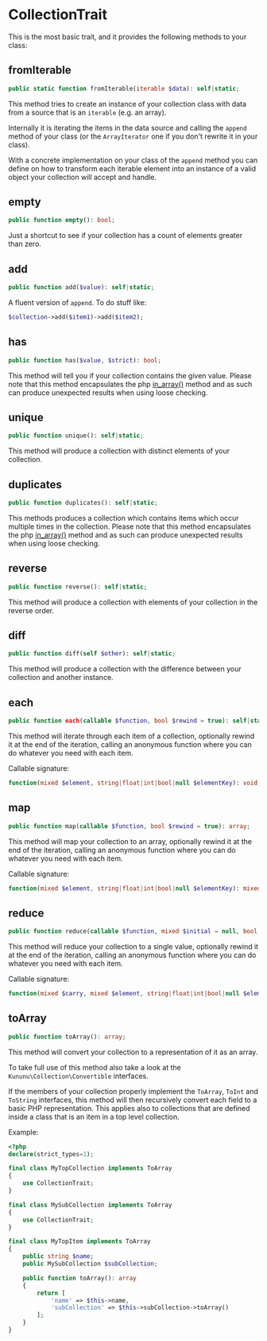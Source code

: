 # CollectionTrait

This is the most basic trait, and it provides the following methods to your class:

## fromIterable
```php
public static function fromIterable(iterable $data): self|static;
```

This method tries to create an instance of your collection class with data from a source that is an `iterable` (e.g. an array).

Internally it is iterating the items in the data source and calling the `append` method of your class (or the `ArrayIterator` one if you don't rewrite it in your class).

With a concrete implementation on your class of the `append` method you can define on how to transform each iterable element into an instance of a valid object your collection will accept and handle.

## empty
```php
public function empty(): bool;
```

Just a shortcut to see if your collection has a count of elements greater than zero.

## add

```php
public function add($value): self|static;
```

A fluent version of `append`. To do stuff like:

```php
$collection->add($item1)->add($item2);
```

## has

```php
public function has($value, $strict): bool;
```

This method will tell you if your collection contains the given value. Please note that this method encapsulates the php [in_array()](https://www.php.net/manual/en/function.in-array.php) method and as such can produce unexpected results when using loose checking.

## unique

```php
public function unique(): self|static;
```

This method will produce a collection with distinct elements of your collection.

## duplicates

```php
public function duplicates(): self|static;
```

This methods produces a collection which contains items which occur multiple times in the collection. Please note that this method encapsulates the php [in_array()](https://www.php.net/manual/en/function.in-array.php) method and as such can produce unexpected results when using loose checking.

## reverse

```php
public function reverse(): self|static;
```

This method will produce a collection with elements of your collection in the reverse order.

## diff

```php
public function diff(self $other): self|static;
```

This method will produce a collection with the difference between your collection and another instance.

## each

```php
public function each(callable $function, bool $rewind = true): self|static;
```

This method will iterate through each item of a collection, optionally rewind it at the end of the iteration, calling an anonymous function where you can do whatever you need with each item.

Callable signature:

```php
function(mixed $element, string|float|int|bool|null $elementKey): void;
```

## map

```php
public function map(callable $function, bool $rewind = true): array;
```

This method will map your collection to an array, optionally rewind it at the end of the iteration, calling an anonymous function where you can do whatever you need with each item.

Callable signature:

```php
function(mixed $element, string|float|int|bool|null $elementKey): mixed;
```

## reduce

```php
public function reduce(callable $function, mixed $initial = null, bool $rewind = true): mixed;
```

This method will reduce your collection to a single value, optionally rewind it at the end of the iteration, calling an anonymous function where you can do whatever you need with each item.

Callable signature:

```php
function(mixed $carry, mixed $element, string|float|int|bool|null $elementKey): mixed;
```

## toArray

```php
public function toArray(): array;
```

This method will convert your collection to a representation of it as an array.

To take full use of this method also take a look at the `Kununu\Collection\Convertible` interfaces.

If the members of your collection properly implement the `ToArray`, `ToInt` and `ToString` interfaces, this method will then recursively convert each field to a basic PHP representation.
This applies also to collections that are defined inside a class that is an item in a top level collection.

Example:

```php
<?php
declare(strict_types=1);

final class MyTopCollection implements ToArray
{
    use CollectionTrait;    
}

final class MySubCollection implements ToArray
{
    use CollectionTrait;
}

final class MyTopItem implements ToArray
{
    public string $name;
    public MySubCollection $subCollection;

    public function toArray(): array
    {
        return [
            'name' => $this->name,
            'subCollection' => $this->subCollection->toArray()
        ];           
    }
}
``` 

